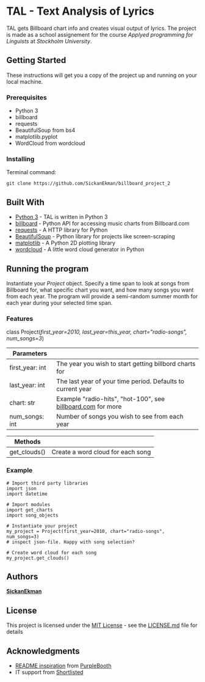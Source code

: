 # TAL - Text Analysis of Lyrics

TAL gets Billboard chart info and creates visual output of lyrics. The project is made as a school assignement for the course *Applyed programming for Linguists* at *Stockholm University*.

## Getting Started

These instructions will get you a copy of the project up and running on your local machine.

### Prerequisites

* Python 3
* billboard
* requests
* BeautifulSoup from bs4
* matplotlib.pyplot
* WordCloud from wordcloud

### Installing

Terminal command:

```
git clone https://github.com/SickanEkman/billboard_project_2
```

## Built With

* [Python 3](https://docs.python.org/3/) - TAL is written in Python 3
* [billboard](https://github.com/guoguo12/billboard-charts) - Python API for accessing music charts from Billboard.com
* [requests](http://docs.python-requests.org/en/latest/index.html) - A HTTP library for Python
* [BeautifulSoup](https://www.crummy.com/software/BeautifulSoup/) - Python library for projects like screen-scraping
* [matplotlib](https://matplotlib.org/) - A Python 2D plotting library
* [wordcloud](https://github.com/amueller/word_cloud) - A little word cloud generator in Python

## Running the program

Instantiate your *Project* object. Specify a time span to look at songs from Billboard for, what specific chart you want, and how many songs you want from each year. The program
will provide a semi-random summer month for each year during your selected time span.

### Features

class Project(*first_year=2010, last_year=this_year, chart="radio-songs", num_songs=3*)

| Parameters    |                                           |
|---------------|-------------------------------------------|
|first_year: int|The year you wish to start getting billbord charts for|
|last_year: int |The last year of your time period. Defaults to current year|
|chart: str     |Example "radio-hits", "hot-100", see [billboard.com](http://www.billboard.com/charts) for more|
|num_songs: int  |Number of songs you wish to see from each year|

| Methods       |                                           |
|---------------|-------------------------------------------|
|get_clouds()   |Create a word cloud for each song          |

### Example

```
# Import third party libraries
import json
import datetime

# Import modules
import get_charts
import song_objects

# Instantiate your project
my_project = Project(first_year=2010, chart="radio-songs", num_songs=3)
# inspect json-file. Happy with song selection?

# Create word cloud for each song
my_project.get_clouds()
```

## Authors

[**SickanEkman**](https://github.com/SickanEkman)

## License

This project is licensed under the [MIT License](https://opensource.org/licenses/MIT) - see the [LICENSE.md](LICENSE.md) file for details

## Acknowledgments

* [README inspiration](https://gist.github.com/PurpleBooth/109311bb0361f32d87a2#file-readme-template-md) from [PurpleBooth](https://github.com/PurpleBooth)
* IT support from [Shortlisted](https://github.com/shortlisted)
